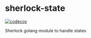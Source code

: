 # sherlock-state

[![codecov](https://codecov.io/gh/IT4smart/sherlock-state/branch/main/graph/badge.svg?token=L9UWOD4SPU)](https://codecov.io/gh/IT4smart/sherlock-state)

Sherlock golang module to handle states
